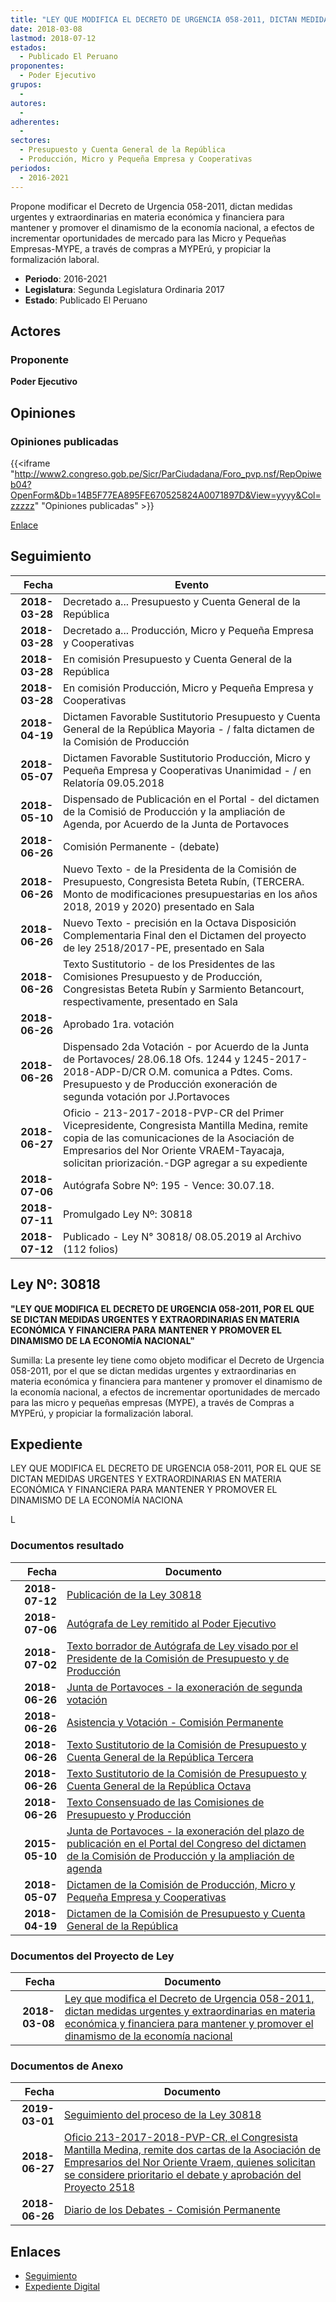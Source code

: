 ```yaml
---
title: "LEY QUE MODIFICA EL DECRETO DE URGENCIA 058-2011, DICTAN MEDIDAS URGENTES Y EXTRAORDINARIAS EN MATERIA ECONÓMICA Y FINANCIERA PARA MANTENER Y PROMOVER EL DINAMISMO DE LA ECONOMÍA NACIONAL"
date: 2018-03-08
lastmod: 2018-07-12
estados: 
  - Publicado El Peruano
proponentes: 
  - Poder Ejecutivo
grupos: 
  - 
autores: 
  - 
adherentes: 
  - 
sectores: 
  - Presupuesto y Cuenta General de la República
  - Producción, Micro y Pequeña Empresa y Cooperativas
periodos: 
  - 2016-2021
---
```


Propone modificar el Decreto de Urgencia 058-2011, dictan medidas urgentes y extraordinarias en materia económica y financiera para mantener y promover el dinamismo de la economía nacional, a efectos de incrementar oportunidades de mercado para las Micro y Pequeñas Empresas-MYPE, a través de compras a MYPErú, y propiciar la formalización laboral.

- **Periodo**: 2016-2021
- **Legislatura**: Segunda Legislatura Ordinaria 2017
- **Estado**: Publicado El Peruano

## Actores

### Proponente

**Poder Ejecutivo**


## Opiniones

### Opiniones publicadas

{{<iframe "http://www2.congreso.gob.pe/Sicr/ParCiudadana/Foro_pvp.nsf/RepOpiweb04?OpenForm&Db=14B5F77EA895FE670525824A0071897D&View=yyyy&Col=zzzzz" "Opiniones publicadas" >}}

[Enlace](http://www2.congreso.gob.pe/Sicr/ParCiudadana/Foro_pvp.nsf/RepOpiweb04?OpenForm&Db=14B5F77EA895FE670525824A0071897D&View=yyyy&Col=zzzzz)

## Seguimiento

| Fecha | Evento |
|------:|--------|
| **2018-03-28** | Decretado a... Presupuesto y Cuenta General de la República|
| **2018-03-28** | Decretado a... Producción, Micro y Pequeña Empresa y Cooperativas|
| **2018-03-28** | En comisión Presupuesto y Cuenta General de la República|
| **2018-03-28** | En comisión Producción, Micro y Pequeña Empresa y Cooperativas|
| **2018-04-19** | Dictamen Favorable Sustitutorio Presupuesto y Cuenta General de la República Mayoria - / falta dictamen de la Comisión de Producción|
| **2018-05-07** | Dictamen Favorable Sustitutorio Producción, Micro y Pequeña Empresa y Cooperativas Unanimidad - / en Relatoría 09.05.2018|
| **2018-05-10** | Dispensado de Publicación en el Portal - del dictamen de la Comisió de Producción y la ampliación de Agenda, por Acuerdo de la Junta de Portavoces|
| **2018-06-26** | Comisión Permanente - (debate)|
| **2018-06-26** | Nuevo Texto - de la Presidenta de la Comisión de Presupuesto, Congresista Beteta Rubín, (TERCERA. Monto de modificaciones presupuestarias en los años 2018, 2019 y 2020) presentado en Sala|
| **2018-06-26** | Nuevo Texto - precisión en la Octava Disposición Complementaria Final den el Dictamen del proyecto de ley 2518/2017-PE, presentado en Sala|
| **2018-06-26** | Texto Sustitutorio - de los Presidentes de las Comisiones Presupuesto y de Producción, Congresistas Beteta Rubín y Sarmiento Betancourt, respectivamente, presentado en Sala|
| **2018-06-26** | Aprobado 1ra. votación|
| **2018-06-26** | Dispensado 2da Votación - por Acuerdo de la Junta de Portavoces/ 28.06.18 Ofs. 1244 y 1245-2017-2018-ADP-D/CR O.M. comunica a Pdtes. Coms. Presupuesto y de Producción exoneración de segunda votación por J.Portavoces|
| **2018-06-27** | Oficio - 213-2017-2018-PVP-CR del Primer Vicepresidente, Congresista Mantilla Medina, remite copia de las comunicaciones de la Asociación de Empresarios del Nor Oriente VRAEM-Tayacaja, solicitan priorización.-DGP agregar a su expediente|
| **2018-07-06** | Autógrafa Sobre Nº: 195 - Vence: 30.07.18.|
| **2018-07-11** | Promulgado Ley Nº: 30818|
| **2018-07-12** | Publicado - Ley N° 30818/ 08.05.2019 al Archivo (112 folios)|

## Ley Nº: 30818

**"LEY QUE MODIFICA EL DECRETO DE URGENCIA 058-2011, POR EL QUE SE DICTAN MEDIDAS URGENTES Y EXTRAORDINARIAS EN MATERIA ECONÓMICA Y FINANCIERA PARA MANTENER Y PROMOVER EL DINAMISMO DE LA ECONOMÍA NACIONAL"**

Sumilla: La presente ley tiene como objeto modificar el Decreto de Urgencia 058-2011, por el que se dictan medidas urgentes y extraordinarias en materia económica y financiera para mantener y promover el dinamismo de la economía nacional, a efectos de incrementar oportunidades de mercado para las micro y pequeñas empresas (MYPE), a través de Compras a MYPErú, y propiciar la formalización laboral.


## Expediente

LEY QUE MODIFICA EL DECRETO DE URGENCIA 058-2011, POR EL QUE SE DICTAN MEDIDAS URGENTES Y EXTRAORDINARIAS EN MATERIA ECONÓMICA Y FINANCIERA PARA MANTENER Y PROMOVER EL DINAMISMO DE LA ECONOMÍA NACIONA

L


### Documentos resultado

| Fecha | Documento |
|------:|--------|
| **2018-07-12** | [Publicación de la Ley 30818](http://www.leyes.congreso.gob.pe/Documentos/2016_2021/ADLP/Normas_Legales/30818-LEY.pdf) |
| **2018-07-06** | [Autógrafa de Ley remitido al Poder Ejecutivo](http://www.leyes.congreso.gob.pe/Documentos/2016_2021/ADLP/Texto_Aprobado/AU0251820180706.PDF) |
| **2018-07-02** | [Texto borrador de Autógrafa de Ley visado por el Presidente de la Comisión de Presupuesto y de Producción](http://www.leyes.congreso.gob.pe/Documentos/2016_2021/Texto_Borrador_de_Autografa/BAU0251820180702.pdf) |
| **2018-06-26** | [Junta de Portavoces - la exoneración de segunda votación](http://www.leyes.congreso.gob.pe/Documentos/2016_2021/Acuerdos/Junta_Portavoces/AJPSV0251820180626.pdf) |
| **2018-06-26** | [Asistencia y Votación - Comisión Permanente](http://www.leyes.congreso.gob.pe/Documentos/2016_2021/Asistencia_y_Votacion/Proyectos_de_Ley/AVCP0251820160626.pdf) |
| **2018-06-26** | [Texto Sustitutorio de la Comisión de Presupuesto y Cuenta General de la República Tercera](http://www.leyes.congreso.gob.pe/Documentos/2016_2021/Texto_Sustitutorio/Proyectos_de_Ley/TS0251820180626-.pdf) |
| **2018-06-26** | [Texto Sustitutorio de la Comisión de Presupuesto y Cuenta General de la República Octava](http://www.leyes.congreso.gob.pe/Documentos/2016_2021/Texto_Sustitutorio/Proyectos_de_Ley/TS0251820180626.pdf) |
| **2018-06-26** | [Texto Consensuado de las Comisiones de Presupuesto y Producción](http://www.leyes.congreso.gob.pe/Documentos/2016_2021/Texto_Sustitutorio/Consensuado/TSC0251820180626.pdf) |
| **2015-05-10** | [Junta de Portavoces - la exoneración del plazo de publicación en el Portal del Congreso del dictamen de la Comisión de Producción y la ampliación de agenda](http://www.leyes.congreso.gob.pe/Documentos/2016_2021/Acuerdos/Junta_Portavoces/AJP0251820180510.pdf) |
| **2018-05-07** | [Dictamen de la Comisión de Producción, Micro y Pequeña Empresa y Cooperativas](http://www.leyes.congreso.gob.pe/Documentos/2016_2021/Dictamenes/Proyectos_de_Ley/02518DC18MAY20180507.pdf) |
| **2018-04-19** | [Dictamen de la Comisión de Presupuesto y Cuenta General de la República](http://www.leyes.congreso.gob.pe/Documentos/2016_2021/Dictamenes/Proyectos_de_Ley/02518DC17MAY20180419.pdf) |

### Documentos del Proyecto de Ley

| Fecha | Documento |
|------:|--------|
| **2018-03-08** | [Ley que modifica el Decreto de Urgencia 058-2011, dictan medidas urgentes y extraordinarias en materia económica y financiera para mantener y promover el dinamismo de la economía nacional](http://www.leyes.congreso.gob.pe/Documentos/2016_2021/Proyectos_de_Ley_y_de_Resoluciones_Legislativas/PL0251720180308.pdf) |

### Documentos de Anexo

| Fecha | Documento |
|------:|--------|
| **2019-03-01** | [Seguimiento del proceso de la Ley 30818](http://www.leyes.congreso.gob.pe/Documentos/2016_2021/Seguimiento_de_Proyectos_de_Ley/02518PL20190301.pdf) |
| **2018-06-27** | [Oficio 213-2017-2018-PVP-CR, el Congresista Mantilla Medina, remite dos cartas de la Asociación de Empresarios del Nor Oriente Vraem, quienes solicitan se considere prioritario el debate y aprobación del Proyecto 2518](http://www.leyes.congreso.gob.pe/Documentos/2016_2021/Oficios/Congresistas/OFICIO-213-2017-2018-PVP-CR.PDF) |
| **2018-06-26** | [Diario de los Debates - Comisión Permanente](http://www.leyes.congreso.gob.pe/Documentos/2016_2021/ADLP/Diario_Debates/30818-TDD.pdf) |

## Enlaces 

- [Seguimiento](http://www2.congreso.gob.pe/Sicr/TraDocEstProc/CLProLey2016.nsf/f7fff46988ca05b1052578e100829cc7/baa476431c5d0c980525824a0077f333?OpenDocument)
- [Expediente Digital](http://www2.congreso.gob.pe/Sicr/TraDocEstProc/CLProLey2016.nsf/f7fff46988ca05b1052578e100829cc7/baa476431c5d0c980525824a0077f333?OpenDocument&Click=05257FB7005EB655.eb71d0cf91d8294e05256cdf006b5706/$Body/0.1C6C)
